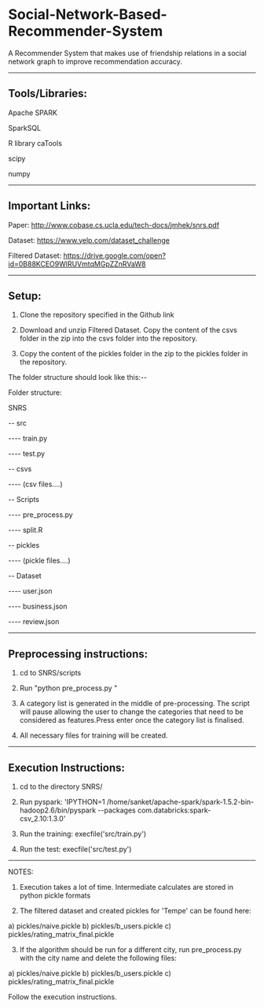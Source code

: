 # Social-Network-Based-Recommender-System
A Recommender System that makes use of friendship relations in a social network graph to improve recommendation accuracy.

----------------------------------------------------------------
Tools/Libraries:
----------------------------------------------------------------
Apache SPARK

SparkSQL

R library caTools

scipy

numpy

----------------------------------------------------------------
Important Links:
----------------------------------------------------------------
Paper: http://www.cobase.cs.ucla.edu/tech-docs/jmhek/snrs.pdf

Dataset: https://www.yelp.com/dataset_challenge

Filtered Dataset: https://drive.google.com/open?id=0B88KCEO9WlRUVmtqMGpZZnRVaW8 

-----------------------------------------------------------------
Setup:
-----------------------------------------------------------------
1) Clone the repository specified in the Github link

2) Download and unzip Filtered Dataset. Copy the content of the csvs folder in the zip into the csvs folder into the repository.

3) Copy the content of the pickles folder in the zip to the pickles folder in the repository.

The folder structure should look like this:--

Folder structure:

SNRS

-- src

---- train.py

---- test.py 

-- csvs

---- (csv files....)

-- Scripts

---- pre_process.py

---- split.R

-- pickles

---- (pickle files....)

-- Dataset

---- user.json

---- business.json

---- review.json


-----------------------------------------------------------------
Preprocessing instructions:
-----------------------------------------------------------------
1) cd to SNRS/scripts

2) Run "python pre_process.py <city-name>"

3) A category list is generated in the middle of pre-processing. The script will pause allowing the user to change the categories that need to be considered as features.Press enter once the category list is finalised.

4) All necessary files for training will be created.

-----------------------------------------------------------------
Execution Instructions:
-----------------------------------------------------------------
1) cd to the directory SNRS/

2) Run pyspark: 'IPYTHON=1 /home/sanket/apache-spark/spark-1.5.2-bin-hadoop2.6/bin/pyspark --packages com.databricks:spark-csv_2.10:1.3.0'

3) Run the training: execfile('src/train.py')

4) Run the test: execfile('src/test.py')  

-----------------------------------------------------------------

NOTES:
1) Execution takes a lot of time. Intermediate calculates are stored in python pickle formats

2) The filtered dataset and created pickles for 'Tempe' can be found here: 

a) pickles/naive.pickle 
b) pickles/b_users.pickle
c) pickles/rating_matrix_final.pickle

3) If the algorithm should be run for a different city, run pre_process.py with the city name and delete the following files:

a) pickles/naive.pickle 
b) pickles/b_users.pickle
c) pickles/rating_matrix_final.pickle

Follow the execution instructions.
